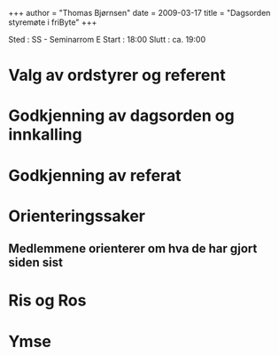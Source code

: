 +++
author = "Thomas Bjørnsen"
date = 2009-03-17
title = "Dagsorden styremøte i friByte"
+++

Sted : SS - Seminarrom E Start : 18:00 Slutt : ca. 19:00

# Valg av ordstyrer og referent

# Godkjenning av dagsorden og innkalling

# Godkjenning av referat

# Orienteringssaker

## Medlemmene orienterer om hva de har gjort siden sist

# Ris og Ros

# Ymse
